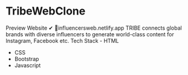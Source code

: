 # TribeWebClone
Preview Website ✔
🔗influencersweb.netlify.app
TRIBE connects global brands with diverse influencers to generate world-class content for Instagram, Facebook etc.
Tech Stack 
  󠀮󠀮- HTML
  - CSS
  - Bootstrap
  - Javascript
